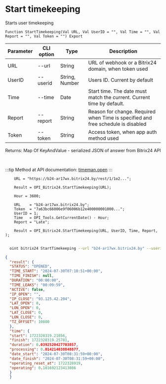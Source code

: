 ﻿---
sidebar_position: 6
---

# Start timekeeping
 Starts user timekeeping



`Function StartTimekeeping(Val URL, Val UserID = "", Val Time = "", Val Report = "", Val Token = "") Export`

  | Parameter | CLI option | Type | Description |
  |-|-|-|-|
  | URL | --url | String | URL of webhook or a Bitrix24 domain, when token used |
  | UserID | --userid | String, Number | Users ID. Current by default |
  | Time | --time | Date | Start time. The date must match the current. Current time by default. |
  | Report | --report | String | Reason for change. Required when Time is specified and free schedule is disabled |
  | Token | --token | String | Access token, when app auth method used |

  
  Returns:  Map Of KeyAndValue - serialized JSON of answer from Bitrix24 API

<br/>

:::tip
Method at API documentation: [timeman.open](https://dev.1c-bitrix.ru/rest_help/timeman/base/timeman_open.php)
:::
<br/>


```bsl title="Code example"
    URL = "https://b24-ar17wx.bitrix24.by/rest/1/1o2...";

    Result = OPI_Bitrix24.StartTimekeeping(URL);

    Hour = 3600;

    URL    = "b24-ar17wx.bitrix24.by";
    Token  = "7a63bc66006e9f06006b12e400000001000...";
    UserID = 1;
    Time   = OPI_Tools.GetCurrentDate() - Hour;
    Report = "Late";

    Result = OPI_Bitrix24.StartTimekeeping(URL, UserID, Time, Report, );
```



```sh title="CLI command example"
    
  oint bitrix24 StartTimekeeping --url "b24-ar17wx.bitrix24.by" --userid "1" --time %time% --report "Late" --token "fe3fa966006e9f06006b12e400000001000..."

```

```json title="Result"
{
  "result": {
  "STATUS": "OPENED",
  "TIME_START": "2024-07-30T07:10:51+00:00",
  "TIME_FINISH": null,
  "DURATION": "00:00:00",
  "TIME_LEAKS": "00:09:59",
  "ACTIVE": false,
  "IP_OPEN": "",
  "IP_CLOSE": "93.125.42.204",
  "LAT_OPEN": 0,
  "LON_OPEN": 0,
  "LAT_CLOSE": 0,
  "LON_CLOSE": 0,
  "TZ_OFFSET": 10800
  },
  "time": {
  "start": 1722328319.21856,
  "finish": 1722328319.25781,
  "duration": 0.0392520427703857,
  "processing": 0.014214038848877,
  "date_start": "2024-07-30T08:31:59+00:00",
  "date_finish": "2024-07-30T08:31:59+00:00",
  "operating_reset_at": 1722328919,
  "operating": 0.181692123413086
  }
  }
```

